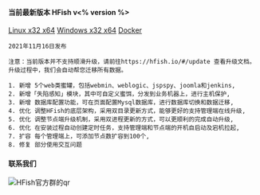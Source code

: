 #### 当前最新版本 HFish v<% version %>

[Linux x32 x64](https://hfish.io/#/2-2-linux)
[Windows x32 x64](https://hfish.io/#/2-3-windows)
[Docker](https://hfish.io/#/2-1-docker)

```
2021年11月16日发布

注意：当前版本并不支持顺滑升级，请前往https://hfish.io/#/update 查看升级文档。
升级过程中，我们会自动帮您迁移所有数据。

1. 新增 5个web类蜜罐，包括webmin、weblogic、jspspy、joomla和jenkins,
2. 新增「失陷感知」模块，其中可自定义蜜饵，分发到业务机器上，进行主机保护,
3. 新增 数据库配置功能，可在页面配置Mysql数据库，进行数据库切换和数据迁移,
4. 优化 调整HFish的底层架构，采用双目录更新方式，能够更好的支持管理端在线升级,
5. 优化 调整节点端升级机制，采用双进程更新的方式，可以更顺利的完成自动升级,
6. 优化 在安装过程自动创建定时任务，支持管理端和节点端的开机自启动及宕机拉起,
7. 扩容 每个管理端上，可添加节点数扩容到100个,
8. 修复 部分使用交互问题
```


#### 联系我们

![HFish官方群的qr](http://img.threatbook.cn/hfish/20210728203437.png)

